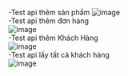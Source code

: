 -Test api thêm sản phẩm 
![image](https://github.com/user-attachments/assets/931de92e-3f85-4668-9019-0165cddb08d5)
<br>
-Test api thêm đơn hàng
<br>
![image](https://github.com/user-attachments/assets/78970226-371c-4a13-bace-02df1137ba29)
<br>
-Test api thêm Khách Hàng
<br>
![image](https://github.com/user-attachments/assets/42513753-1f36-4ac9-9948-a10c2031fba6)
<br>
-Test api lấy tất cả khách hàng
<br>
![image](https://github.com/user-attachments/assets/db0c37aa-d118-4c9b-9fc6-9d5dc7061c17)



